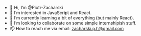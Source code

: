 - 👋 Hi, I’m @Piotr-Zacharski
- 👀 I’m interested in JavaScript and React.
- 🌱 I’m currently learning a bit of everything (but mainly React).
- 💞️ I’m looking to collaborate on some simple internshipish stuff.
- 📫 How to reach me via email: zacharski.p.h@gmail.com

<!---
Piotr-Zacharski/Piotr-Zacharski is a ✨ special ✨ repository because its `README.md` (this file) appears on your GitHub profile.
You can click the Preview link to take a look at your changes.
--->
